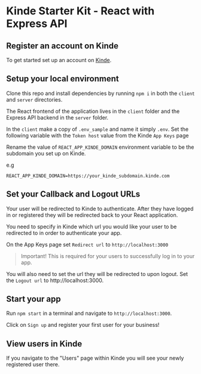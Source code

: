 # Kinde Starter Kit - React with Express API

## Register an account on Kinde

To get started set up an account on [Kinde](https://app.kinde.com/register).

## Setup your local environment

Clone this repo and install dependencies by running `npm i` in both the `client` and `server` directories.

The React frontend of the application lives in the `client` folder and the Express API backend in the `server` folder.

In the `client` make a copy of `.env_sample` and name it simply `.env`. Set the following variable with the `Token host` value from the Kinde `App Keys` page

Rename the value of `REACT_APP_KINDE_DOMAIN` environment variable to be the subdomain you set up on Kinde.

e.g

```
REACT_APP_KINDE_DOMAIN=https://your_kinde_subdomain.kinde.com
```

## Set your Callback and Logout URLs

Your user will be redirected to Kinde to authenticate. After they have logged in or registered they will be redirected back to your React application.

You need to specify in Kinde which url you would like your user to be redirected to in order to authenticate your app.

On the App Keys page set `Redirect url` to `http://localhost:3000`

> Important! This is required for your users to successfully log in to your app.

You will also need to set the url they will be redirected to upon logout. Set the `Logout url` to http://localhost:3000.

## Start your app

Run `npm start` in a terminal and navigate to `http://localhost:3000`.

Click on `Sign up` and register your first user for your business!

## View users in Kinde

If you navigate to the "Users" page within Kinde you will see your newly registered user there.
